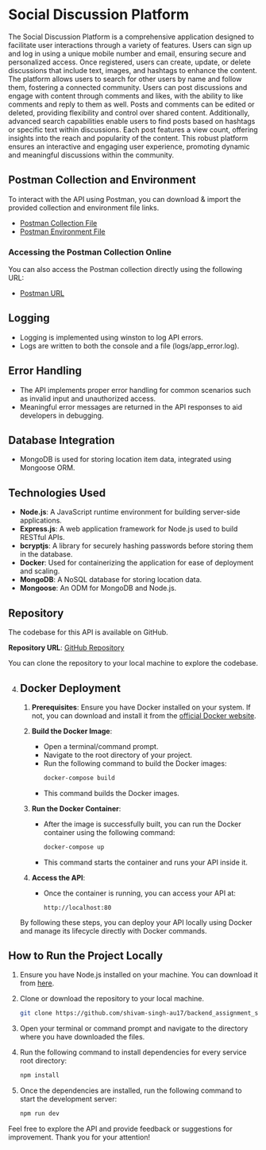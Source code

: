 # Social Discussion Platform

The Social Discussion Platform is a comprehensive application designed to facilitate user interactions through a variety of features. Users can sign up and log in using a unique mobile number and email, ensuring secure and personalized access. Once registered, users can create, update, or delete discussions that include text, images, and hashtags to enhance the content. The platform allows users to search for other users by name and follow them, fostering a connected community. Users can post discussions and engage with content through comments and likes, with the ability to like comments and reply to them as well. Posts and comments can be edited or deleted, providing flexibility and control over shared content. Additionally, advanced search capabilities enable users to find posts based on hashtags or specific text within discussions. Each post features a view count, offering insights into the reach and popularity of the content. This robust platform ensures an interactive and engaging user experience, promoting dynamic and meaningful discussions within the community.

## Postman Collection and Environment

To interact with the API using Postman, you can download & import the provided collection and environment file links.

- [Postman Collection File](https://github.com/shivam-singh-au17/backend_assignment_spyne/blob/main/backend_assignment_spyne.postman_collection.json)
- [Postman Environment File](https://github.com/shivam-singh-au17/backend_assignment_spyne/blob/main/backend_assignment_spyne.postman_environment.json)

### Accessing the Postman Collection Online
You can also access the Postman collection directly using the following URL:
- [Postman URL](https://www.postman.com/shivam-singh-mzp/workspace/shivam-singh/collection/25164413-0b76129b-518c-445b-8b04-a9cb6990e242?action=share&creator=25164413)

## Logging

- Logging is implemented using winston to log API errors.
- Logs are written to both the console and a file (logs/app_error.log).

## Error Handling

- The API implements proper error handling for common scenarios such as invalid input and unauthorized access.
- Meaningful error messages are returned in the API responses to aid developers in debugging.

## Database Integration

- MongoDB is used for storing location item data, integrated using Mongoose ORM.

## Technologies Used

- **Node.js**: A JavaScript runtime environment for building server-side applications.
- **Express.js**: A web application framework for Node.js used to build RESTful APIs.
- **bcryptjs**: A library for securely hashing passwords before storing them in the database.
- **Docker**: Used for containerizing the application for ease of deployment and scaling.
- **MongoDB**: A NoSQL database for storing location data.
- **Mongoose**: An ODM for MongoDB and Node.js.

## Repository

The codebase for this API is available on GitHub.

**Repository URL**: [GitHub Repository](https://github.com/shivam-singh-au17/backend_assignment_spyne)

You can clone the repository to your local machine to explore the codebase.


4. ## Docker Deployment

    1. **Prerequisites**: Ensure you have Docker installed on your system. If not, you can download and install it from the [official Docker website](https://docs.docker.com/get-docker/).

    2. **Build the Docker Image**:
        - Open a terminal/command prompt.
        - Navigate to the root directory of your project.
        - Run the following command to build the Docker images:
            ```bash
            docker-compose build
            ```
        - This command builds the Docker images.

    3. **Run the Docker Container**:
        - After the image is successfully built, you can run the Docker container using the following command:
            ```bash
            docker-compose up
            ```
        - This command starts the container and runs your API inside it.

    4. **Access the API**:
        - Once the container is running, you can access your API at:
            ```
            http://localhost:80
            ```

    By following these steps, you can deploy your API locally using Docker and manage its lifecycle directly with Docker commands.

## How to Run the Project Locally

1. Ensure you have Node.js installed on your machine. You can download it from [here](https://nodejs.org/).

2. Clone or download the repository to your local machine.
    ```bash
    git clone https://github.com/shivam-singh-au17/backend_assignment_spyne
    ```

3. Open your terminal or command prompt and navigate to the directory where you have downloaded the files.

4. Run the following command to install dependencies for every service root directory:
    ```bash
    npm install
    ```

5. Once the dependencies are installed, run the following command to start the development server:
    ```bash
    npm run dev
    ```

Feel free to explore the API and provide feedback or suggestions for improvement. Thank you for your attention!
